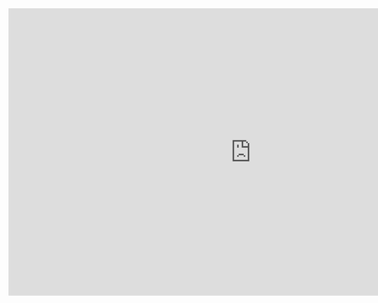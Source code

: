 <iframe src="https://docs.google.com/presentation/d/e/2PACX-1vThyxH6UEHdEMjRFbKwRhe6r0QGNBZTBHQ3W6A2SrodaW0dcWSwBqdMbAiODYLIWg7l40xt6ZgRkYy2/embed?start=false&loop=false&delayms=3000" frameborder="0" width="960" height="569" allowfullscreen="true" mozallowfullscreen="true" webkitallowfullscreen="true"></iframe>